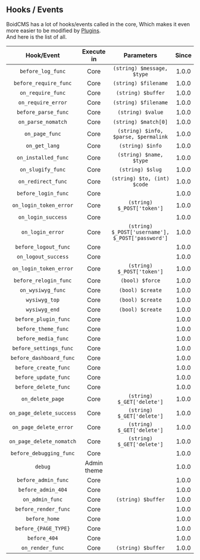 ## Hooks / Events
BoidCMS has a lot of hooks/events called in the core, Which makes it even more easier to be modified by [Plugins](plugins).     
And here is the list of all.

|       Hook/Event     |    Execute in   |               Parameters           |  Since |
| :------------------: | :-------------: | :--------------------------------: | :----: |
|   `before_log_func`  |      Core       |     `(string) $message, $type`     |  1.0.0 |
| `before_require_func`|      Core       |       `(string) $filename`         |  1.0.0 |
|   `on_require_func`  |      Core       |        `(string) $buffer`          |  1.0.0 |
|   `on_require_error` |      Core       |       `(string) $filename`         |  1.0.0 |
|  `before_parse_func` |      Core       |        `(string) $value`           |  1.0.0 |
|   `on_parse_nomatch` |      Core       |       `(string) $match[0]`         |  1.0.0 |
|     `on_page_func`   |      Core       |`(string) $info, $parse, $permalink`|  1.0.0 |
|      `on_get_lang`   |      Core       |         `(string) $info`           |  1.0.0 |
|  `on_installed_func` |      Core       |      `(string) $name, $type`       |  1.0.0 |
|   `on_slugify_func`  |      Core       |         `(string) $slug`           |  1.0.0 |
|  `on_redirect_func`  |      Core       |    `(string) $to, (int) $code`     |  1.0.0 |
| `before_login_func`  |      Core       |                                    |  1.0.0 |
|`on_login_token_error`|      Core       |     `(string) $_POST['token']`     |  1.0.0 |
|   `on_login_success` |      Core       |                                    |  1.0.0 |
|    `on_login_error`  |      Core       |`(string) $_POST['username'], $_POST['password']`|  1.0.0 |
| `before_logout_func` |      Core       |                                    |  1.0.0 |
|  `on_logout_success` |      Core       |                                    |  1.0.0 |
|`on_login_token_error`|      Core       |      `(string) $_POST['token']`    |  1.0.0 |
| `before_relogin_func`|      Core       |           `(bool) $force`          |  1.0.0 |
|   `on_wysiwyg_func`  |      Core       |          `(bool) $create`          |  1.0.0 |
|    `wysiwyg_top`     |      Core       |          `(bool) $create`          |  1.0.0 |
|    `wysiwyg_end`     |      Core       |          `(bool) $create`          |  1.0.0 |
| `before_plugin_func` |      Core       |                                    |  1.0.0 |
|  `before_theme_func` |      Core       |                                    |  1.0.0 |
|  `before_media_func` |      Core       |                                    |  1.0.0 |
|`before_settings_func`|      Core       |                                    |  1.0.0 |
|`before_dashboard_func`|     Core       |                                    |  1.0.0 |
| `before_create_func` |      Core       |                                    |  1.0.0 |
| `before_update_func` |      Core       |                                    |  1.0.0 |
| `before_delete_func` |      Core       |                                    |  1.0.0 |
|    `on_delete_page`  |      Core       |     `(string) $_GET['delete']`     |  1.0.0 |
|`on_page_delete_success`|    Core       |     `(string) $_GET['delete']`     |  1.0.0 |
|`on_page_delete_error`|      Core       |     `(string) $_GET['delete']`     |  1.0.0 |
|`on_page_delete_nomatch`|    Core       |     `(string) $_GET['delete']`     |  1.0.0 |
|`before_debugging_func`|     Core       |                                    |  1.0.0 |
|       `debug`        |   Admin theme   |                                    |  1.0.0 |
| `before_admin_func`  |      Core       |                                    |  1.0.0 |
|  `before_admin_404`  |      Core       |                                    |  1.0.0 |
|    `on_admin_func`   |      Core       |         `(string) $buffer`         |  1.0.0 |
| `before_render_func` |      Core       |                                    |  1.0.0 |
|     `before_home`    |      Core       |                                    |  1.0.0 |
| `before_{PAGE_TYPE}` |      Core       |                                    |  1.0.0 |
|     `before_404`     |      Core       |                                    |  1.0.0 |
|   `on_render_func`   |      Core       |         `(string) $buffer`         |  1.0.0 |
